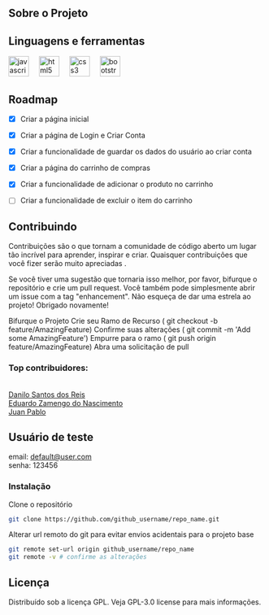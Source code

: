 <a id="readme-top"></a>




<!-- ABOUT THE PROJECT -->
## Sobre o Projeto

<!--colocar imagem do site -->


## Linguagens e ferramentas
<div align="left">
  <img src="https://cdn.jsdelivr.net/gh/devicons/devicon/icons/javascript/javascript-original.svg" height="40" alt="javascript logo"  />
  <img width="12" />
  <img src="https://cdn.jsdelivr.net/gh/devicons/devicon/icons/html5/html5-original.svg" height="40" alt="html5 logo"  />
  <img width="12" />
  <img src="https://cdn.jsdelivr.net/gh/devicons/devicon/icons/css3/css3-original.svg" height="40" alt="css3 logo"  />
  <img width="12" />
  <img src="https://cdn.jsdelivr.net/gh/devicons/devicon/icons/bootstrap/bootstrap-original.svg" height="40" alt="bootstrap logo"  />
</div>

<!-- ROADMAP -->
## Roadmap

- [x] Criar a página inicial
- [x] Criar a página de Login e Criar Conta
- [x] Criar a funcionalidade de guardar os dados do usuário ao criar conta
- [x] Criar a página do carrinho de compras
- [x] Criar a funcionalidade de adicionar o produto no carrinho
- [ ] Criar a funcionalidade de excluir o item do carrinho


<!-- CONTRIBUTING -->
## Contribuindo

Contribuições são o que tornam a comunidade de código aberto um lugar tão incrível para aprender, inspirar e criar. Quaisquer contribuições que você fizer serão muito apreciadas .

Se você tiver uma sugestão que tornaria isso melhor, por favor, bifurque o repositório e crie um pull request. Você também pode simplesmente abrir um issue com a tag "enhancement". Não esqueça de dar uma estrela ao projeto! Obrigado novamente!

Bifurque o Projeto
Crie seu Ramo de Recurso ( git checkout -b feature/AmazingFeature)
Confirme suas alterações ( git commit -m 'Add some AmazingFeature')
Empurre para o ramo ( git push origin feature/AmazingFeature)
Abra uma solicitação de pull

### Top contribuidores:

<br>
<a href="https://github.com/Danilo-Fatec-DSM">
  Danilo Santos dos Reis
</a>
<br>
<a href="https://github.com/Zamengoo">
  Eduardo Zamengo do Nascimento
</a>
<br>
<a href="https://github.com/juanpablo174">
  Juan Pablo
</a>

## Usuário de teste
email: default@user.com
<br>
senha: 123456

### Instalação

Clone o repositório
   ```sh
   git clone https://github.com/github_username/repo_name.git
   ```

Alterar url remoto do git para evitar envios acidentais para o projeto base
   ```sh
   git remote set-url origin github_username/repo_name
   git remote -v # confirme as alterações
   ```



<!-- LICENSE -->
## Licença

Distribuído sob a licença GPL. Veja GPL-3.0 license para mais informações.


[Bootstrap.com]: https://img.shields.io/badge/Bootstrap-563D7C?style=for-the-badge&logo=bootstrap&logoColor=white
[Bootstrap-url]: https://getbootstrap.com

